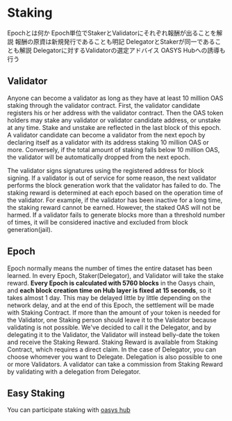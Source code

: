 # Staking

Epochとは何か
Epoch単位でStakerとValidatorにそれぞれ報酬が出ることを解説
報酬の原資は新規発行であることも明記
DelegatorとStakerが同一であることも解説
Delegatorに対するValidatorの選定アドバイス
OASYS Hubへの誘導も行う

## Validator

Anyone can become a validator as long as they have at least 10 million OAS staking through the validator contract. First, the validator candidate registers his or her address with the validator contract. Then the OAS token holders may stake any validator or validator candidate address, or unstake at any time. Stake and unstake are reflected in the last block of this epoch. A validator candidate can become a validator from the next epoch by declaring itself as a validator with its address staking 10 million OAS or more. Conversely, if the total amount of staking falls below 10 million OAS, the validator will be automatically dropped from the next epoch.

The validator signs signatures using the registered address for block signing. If a validator is out of service for some reason, the next validator performs the block generation work that the validator has failed to do. The staking reward is determined at each epoch based on the operation time of the validator. For example, if the validator has been inactive for a long time, the staking reward cannot be earned. However, the staked OAS will not be harmed. If a validator fails to generate blocks more than a threshold number of times, it will be considered inactive and excluded from block generation(jail).

## Epoch

Epoch normally means the number of times the entire dataset has been learned. In every Epoch, Staker(Delegator), and Validator will take the stake reward. 
**Every Epoch is calculated with 5760 blocks** in the Oasys chain, and **each block creation time on Hub layer is fixed at 15 seconds**, so it takes almost 1 day. 
This may be delayed little by little depending on the network delay, and at the end of this Epoch, the settlement will be made with Staking Contract. 
If more than the amount of your token is needed for the Validator, one Staking person should leave it to the Validator because validating is not possible. 
We've decided to call it the Delegator, and by delegating it to the Validator, the Validator will instead belly-date the token and receive the Staking Reward. 
Staking Reward is available from Staking Contract, which requires a direct claim. 
In the case of Delegator, you can choose whomever you want to Delegate. Delegation is also possible to one or more Validators. A validator can take a commission from Staking Reward by validating with a delegation from Delegator.

## Easy Staking 

You can participate staking with [oasys hub](https://hub.oasys.games)
